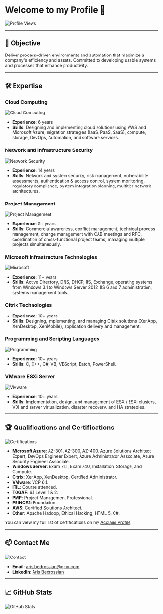 # Welcome to my Profile 👋

![Profile Views](https://komarev.com/ghpvc/?username=ArisBedrossian&color=blue)

---

## 🎯 Objective
Deliver process-driven environments and automation that maximize a company's efficiency and assets. Committed to developing usable systems and processes that enhance productivity.

---

## 🛠️ Expertise

### Cloud Computing
![Cloud Computing](https://img.icons8.com/color/48/000000/cloud.png)
- **Experience**: 6 years
- **Skills**: Designing and implementing cloud solutions using AWS and Microsoft Azure, migration strategies (IaaS, PaaS, SaaS), compute, storage, DevOps, Automation, and software services.

### Network and Infrastructure Security
![Network Security](https://img.icons8.com/color/48/000000/lock.png)
- **Experience**: 14 years
- **Skills**: Network and system security, risk management, vulnerability assessments, authentication & access control, system monitoring, regulatory compliance, system integration planning, multitier network architectures.

### Project Management
![Project Management](https://img.icons8.com/color/48/000000/project-management.png)
- **Experience**: 5+ years
- **Skills**: Commercial awareness, conflict management, technical process management, change management with CAB meetings and RFC, coordination of cross-functional project teams, managing multiple projects simultaneously.

### Microsoft Infrastructure Technologies
![Microsoft](https://img.icons8.com/color/48/000000/microsoft.png)
- **Experience**: 11+ years
- **Skills**: Active Directory, DNS, DHCP, IIS, Exchange, operating systems from Windows 3.1 to Windows Server 2012, IIS 6 and 7 administration, systems management tools.

### Citrix Technologies
- **Experience**: 10+ years
- **Skills**: Designing, implementing, and managing Citrix solutions (XenApp, XenDesktop, XenMobile), application delivery and management.

### Programming and Scripting Languages
![Programming](https://img.icons8.com/color/48/000000/code.png)
- **Experience**: 10+ years
- **Skills**: C, C++, C#, VB, VBScript, Batch, PowerShell.

### VMware ESXi Server
![VMware](https://img.icons8.com/color/48/000000/vmware.png)
- **Experience**: 10+ years
- **Skills**: Implementation, design, and management of ESX / ESXi clusters, VDI and server virtualization, disaster recovery, and HA strategies.

---

## 🏆 Qualifications and Certifications
![Certifications](https://img.icons8.com/color/48/000000/certificate.png)
- **Microsoft Azure**: AZ-301, AZ-300, AZ-400, Azure Solutions Architect Expert, DevOps Engineer Expert, Azure Administrator Associate, Azure Security Engineer Associate.
- **Windows Server**: Exam 741, Exam 740, Installation, Storage, and Compute.
- **Citrix**: XenApp, XenDesktop, Certified Administrator.
- **VMware**: VCP 6.1.
- **ITIL**: Course attended.
- **TOGAF**: 6.1 Level 1 & 2.
- **PMP**: Project Management Professional.
- **PRINCE2**: Foundation.
- **AWS**: Certified Solutions Architect.
- **Other**: Apache Hadoop, Ethical Hacking, HTML 5, C#.

You can view my full list of certifications on my [Acclaim Profile](https://www.youracclaim.com/users/yourusername/badges).

---

## 📫 Contact Me
![Contact](https://img.icons8.com/color/48/000000/email.png)
- **Email**: [aris.bedrossian@gmx.com](mailto:aris.bedrossian@gmx.com)
- **LinkedIn**: [Aris Bedrossian](https://qa.linkedin.com/in/aris-bedrossian-3aa42317)

---

## 📈 GitHub Stats
![GitHub Stats](https://github-readme-stats.vercel.app/api?username=ArisBedrossian&show_icons=true&theme=radical)
